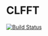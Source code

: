 # CLFFT

[![Build Status](https://travis-ci.org/jakebolewski/CLFFT.jl.png)](https://travis-ci.org/jakebolewski/CLFFT.jl)
